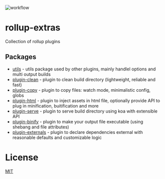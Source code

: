 ![workflow](https://github.com/kshutkin/rollup-extras/actions/workflows/main.yml/badge.svg)

# rollup-extras
Collection of rollup plugins

## Packages

- [utils](./utils) - utils package used by other plugins, mainly handlel options and multi output builds
- [plugin-clean](./plugin-clean) - plugin to clean build directory (lightweight, reliable and fast)
- [plugin-copy](./plugin-copy) - plugin to copy files: watch mode, minimalistic config, globs
- [plugin-html](./plugin-html) - plugin to inject assets in html file, optionally provide API to plug in minification, buitification and more
- [plugin-serve](./plugin-serve) - plugin to serve build directory using koa with extensible API
- [plugin-binify](./plugin-binify) - plugin to make your output file executable (using shebang and file attributes)
- [plugin-externals](./plugin-externals) - plugin to declare dependencies external with reasonable defaults and customizable logic

# License
[MIT](./LICENSE)